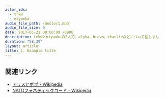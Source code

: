 ```yaml
---
actor_ids:
  - trkw
  - miyaoka
audio_file_path: /audio/1.mp3
audio_file_size: 0
date: 2017-05-21 00:00:00 +0900
description: trkwとmiyaokaの2人で、alpha、bravo、charlieなどについて話しました。
duration: "58:39"
layout: article
title: 1. Example title
---
```


## 関連リンク

- [アリスとボブ - Wikipedia](https://ja.wikipedia.org/wiki/%E3%82%A2%E3%83%AA%E3%82%B9%E3%81%A8%E3%83%9C%E3%83%96)
- [NATOフォネティックコード - Wikipedia](https://ja.wikipedia.org/wiki/NATO%E3%83%95%E3%82%A9%E3%83%8D%E3%83%86%E3%82%A3%E3%83%83%E3%82%AF%E3%82%B3%E3%83%BC%E3%83%89)
